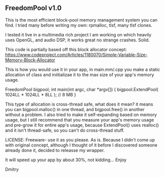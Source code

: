 FreedomPool v1.0
----------------

This is the most efficient block-pool memory management system you can find. I tried many before writing my own:
rpmalloc, tlsf, many tlsf clones.

I tested it live in a multimedia rich project I am working on which heavily uses OpenGL, and audio 
DSP, it works great no strange crashes. Solid.

This code is partially based off this block allocator concept:
https://www.codeproject.com/Articles/1180070/Simple-Variable-Size-Memory-Block-Allocator

This is how you would use it in your app, in main.mm/.cpp you make a static allocation of class and iniitializae it
to the max size of your app's memory usage.

FreedomPool bigpool;
int main(int argc, char *argv[])
{
    bigpool.ExtendPool( 1024LL * 1024LL * 8LL ); // 8 MB
}

This type of allocation is cross-thread safe, what does it mean? it means you can bigpool.malloc() in one thread,
and bigpool.free() in another without a problem. I also tried to make it self-expanding based on memory usage,
but I still recommend that you measure your app's memory usage and pre-grow it for entire app's usage, because
ExtendPool() uses realloc() and it isn't thread-safe, so you can't do cross-thread stuff.

LICENSE: Freeware- use it as you please. As is. Because I didn't come up with original concept, 
although I thought of it before I discovered someone already done it, decided to releasse my wrapper.

It will speed up your app by about 30%, not kidding... Enjoy

Dmitry
